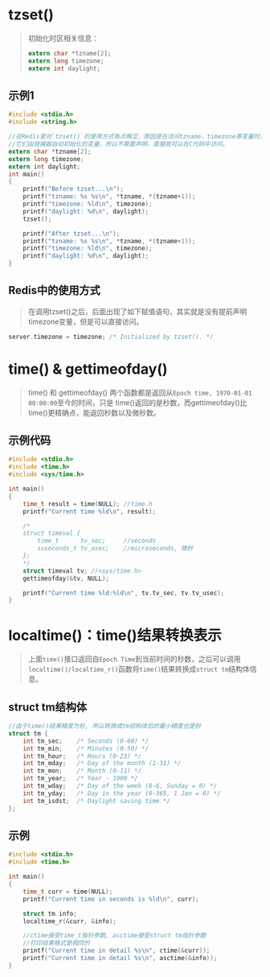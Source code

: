 # tzset()

> 初始化时区相关信息：
>
> ```c
> extern char *tzname[2];
> extern long timezone;
> extern int daylight;
> ```

## 示例1

```c
#include <stdio.h>
#include <string.h>

//在Redis里对`tzset()`的使用方式有点晦涩，原因是在访问tzname，timezone等变量时，
//它们由链接器自动初始化的变量，所以不需要声明，直接就可以在C代码中访问。
extern char *tzname[2];
extern long timezone;
extern int daylight;
int main()
{
    printf("Before tzset...\n");
    printf("tzname: %s %s\n", *tzname, *(tzname+1));
    printf("timezone: %ld\n", timezone);
    printf("daylight: %d\n", daylight);
    tzset();

    printf("After tzset...\n");
    printf("tzname: %s %s\n", *tzname, *(tzname+1));
    printf("timezone: %ld\n", timezone);
    printf("daylight: %d\n", daylight);
}

```

## Redis中的使用方式

> 在调用tzset()之后，后面出现了如下赋值语句，其实就是没有提前声明timezone变量，但是可以直接访问。

```c
server.timezone = timezone; /* Initialized by tzset(). */
```



# time() & gettimeofday() 

> time() 和 gettimeofday() 两个函数都是返回从`Epoch time, 1970-01-01 00:00:00`至今的时间，只是 time()返回的是秒数，而gettimeofday()比time()更精确点，能返回秒数以及微秒数。

## 示例代码

```c
#include <stdio.h>
#include <time.h>
#include <sys/time.h>

int main()
{
    time_t result = time(NULL); //time.h
    printf("Current time %ld\n", result);

    /*
    struct timeval {
    	time_t      tv_sec;     //seconds
    	suseconds_t tv_usec;    //microseconds, 微秒
    };
    */
    struct timeval tv; //<sys/time.h>
    gettimeofday(&tv, NULL);

    printf("Current time %ld:%ld\n", tv.tv_sec, tv.tv_usec);
}
```



# localtime()：time()结果转换表示

> 上面`time()`接口返回自`Epoch Time`到当前时间的秒数，之后可以调用`localtime()/localtime_r()`函数将`time()`结果转换成`struct tm`结构体信息。

## struct tm结构体

```c
//由于time()结果精度为秒, 所以转换成tm结构体后的最小精度也是秒
struct tm {
    int tm_sec;    /* Seconds (0-60) */
    int tm_min;    /* Minutes (0-59) */
    int tm_hour;   /* Hours (0-23) */
    int tm_mday;   /* Day of the month (1-31) */
    int tm_mon;    /* Month (0-11) */
    int tm_year;   /* Year - 1900 */
    int tm_wday;   /* Day of the week (0-6, Sunday = 0) */
    int tm_yday;   /* Day in the year (0-365, 1 Jan = 0) */
    int tm_isdst;  /* Daylight saving time */
};
```

## 示例

```c
#include <stdio.h>
#include <time.h>

int main() 
{
    time_t curr = time(NULL);
    printf("Current time in seconds is %ld\n", curr);

    struct tm info;
    localtime_r(&curr, &info);

    //ctime接受time_t指针参数, asctime接受struct tm指针参数
    //打印结果格式是相同的
    printf("Current time in detail %s\n", ctime(&curr));
    printf("Current time in detail %s\n", asctime(&info));
}

```

